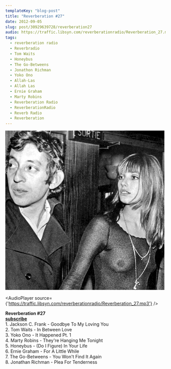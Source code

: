 ```yaml
---
templateKey: "blog-post"
title: "Reverberation #27"
date: 2012-09-05
slug: post/30929639728/reverberation27
audio: https://traffic.libsyn.com/reverberationradio/Reverberation_27.mp3
tags:
  - reverberation radio
  - Reverbradio
  - Tom Waits
  - Honeybus
  - The Go-Betweens
  - Jonathon Richman
  - Yoko Ono
  - Allah-Las
  - Allah Las
  - Ernie Graham
  - Marty Robins
  - Reverberation Radio
  - ReverberationRadio
  - Reverb Radio
  - Reverberation
---
```


![Reverberation #27](../images/1d1071a8c725ec1f72e5050218bc85bd3a41ff27220fa9578a2defb7f2dc3957.jpg)

<AudioPlayer source={'https://traffic.libsyn.com/reverberationradio/Reverberation_27.mp3'} />

<p><strong>Reverberation #27</strong><br /><strong><a href="http://itunes.apple.com/us/podcast/reverberation-radio/id520739212?ign-mpt=uo%3D4" title="subscribe" target="_blank">subscribe</a></strong><br />1. Jackson C. Frank - Goodbye To My Loving You<br />2. Tom Waits - In Between Love<br />3. Yoko Ono - It Happened Pt. 1<br />4. Marty Robins - They're Hanging Me Tonight<br />5. Honeybus - (Do I Figure) In Your Life<br />6. Ernie Graham - For A Little While<br />7. The Go-Betweens - You Won't Find It Again<br />8. Jonathan Richman - Plea For Tenderness</p>
